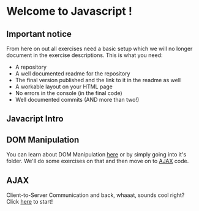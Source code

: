 # Welcome to Javascript !


## Important notice

From here on out all exercises need a basic setup which we will no longer document in the exercise descriptions.
This is what you need:

- A repository
- A well documented readme for the repository
- The final version published and the link to it in the readme as well
- A workable layout on your HTML page
- No errors in the console (in the final code)
- Well documented commits (AND more than two!)



## Javacript Intro

## DOM Manipulation

You can learn about DOM Manipulation [here](1.DOM-Manipulation) or by simply going into it's folder.
We'll do some exercises on that and then move on to [AJAX](2.AJAX) code.


## AJAX

Client-to-Server Communication and back, whaaat, sounds cool right?  
Click [here](2.AJAX) to start!
